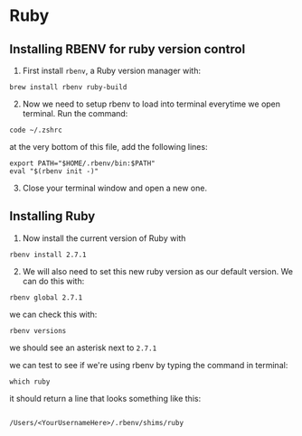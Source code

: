 # Ruby

## Installing RBENV for ruby version control

1. First install `rbenv`, a Ruby version manager with:

```
brew install rbenv ruby-build
```

2. Now we need to setup rbenv to load into terminal everytime we open terminal. Run the command:
```shell
code ~/.zshrc
```

at the very bottom of this file, add the following lines:

```
export PATH="$HOME/.rbenv/bin:$PATH"
eval "$(rbenv init -)"
```

3. Close your terminal window and open a new one.

## Installing Ruby

1. Now install the current version of Ruby with

```
rbenv install 2.7.1
```

2. We will also need to set this new ruby version as our default version. We can do this with: 

```shell
rbenv global 2.7.1
```

we can check this with:
```shell
rbenv versions
```

we should see an asterisk next to `2.7.1`

we can test to see if we're using rbenv by typing the command in terminal:

```shell
which ruby
```

it should return a line that looks something like this:

```shell

/Users/<YourUsernameHere>/.rbenv/shims/ruby

```
